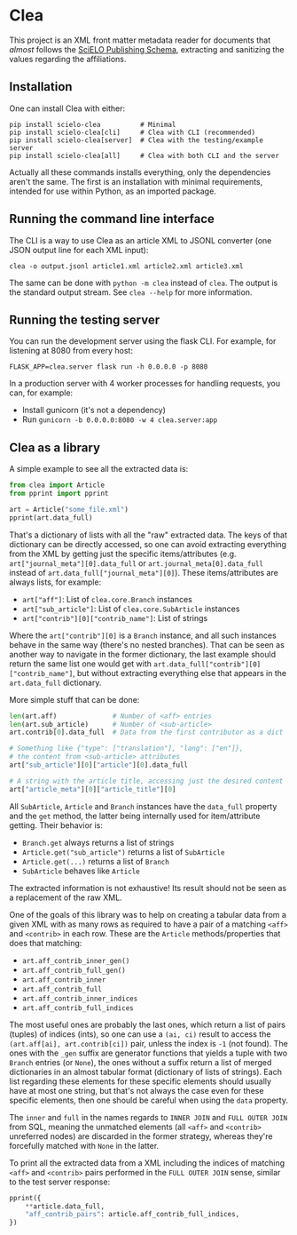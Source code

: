 # Clea

This project is an XML front matter metadata reader for documents
that *almost* follows the [SciELO Publishing Schema],
extracting and sanitizing the values regarding the affiliations.


## Installation

One can install Clea with either:

```
pip install scielo-clea          # Minimal
pip install scielo-clea[cli]     # Clea with CLI (recommended)
pip install scielo-clea[server]  # Clea with the testing/example server
pip install scielo-clea[all]     # Clea with both CLI and the server
```

Actually all these commands installs everything,
only the dependencies aren't the same.
The first is an installation with minimal requirements,
intended for use within Python, as an imported package.


## Running the command line interface

The CLI is a way to use Clea as an article XML to JSONL converter
(one JSON output line for each XML input):

```
clea -o output.jsonl article1.xml article2.xml article3.xml
```

The same can be done with ``python -m clea`` instead of ``clea``.
The output is the standard output stream.
See ``clea --help`` for more information.


## Running the testing server

You can run the development server using the flask CLI.
For example, for listening at 8080 from every host:

```
FLASK_APP=clea.server flask run -h 0.0.0.0 -p 8080
```

In a production server with 4 worker processes for handling requests,
you can, for example:

- Install gunicorn (it's not a dependency)
- Run `gunicorn -b 0.0.0.0:8080 -w 4 clea.server:app`


## Clea as a library

A simple example to see all the extracted data is:

```python
from clea import Article
from pprint import pprint

art = Article("some_file.xml")
pprint(art.data_full)
```

That's a dictionary of lists with all the "raw" extracted data.
The keys of that dictionary can be directly accessed,
so one can avoid extracting everything from the XML
by getting just the specific items/attributes
(e.g. `art["journal_meta"][0].data_full`
  or `art.journal_meta[0].data_full`
  instead of `art.data_full["journal_meta"][0]`).
These items/attributes are always lists, for example:

* `art["aff"]`: List of `clea.core.Branch` instances
* `art["sub_article"]`: List of `clea.core.SubArticle` instances
* `art["contrib"][0]["contrib_name"]`: List of strings

Where the `art["contrib"][0]` is a `Branch` instance,
and all such instances behave in the same way
(there's no nested branches).
That can be seen as another way to navigate in the former dictionary,
the last example should return the same list one would get with
`art.data_full["contrib"][0]["contrib_name"]`,
but without extracting everything else
that appears in the `art.data_full` dictionary.

More simple stuff that can be done:

```python
len(art.aff)              # Number of <aff> entries
len(art.sub_article)      # Number of <sub-article>
art.contrib[0].data_full  # Data from the first contributor as a dict

# Something like {"type": ["translation"], "lang": ["en"]},
# the content from <sub-article> attributes
art["sub_article"][0]["article"][0].data_full

# A string with the article title, accessing just the desired content
art["article_meta"][0]["article_title"][0]
```

All `SubArticle`, `Article` and `Branch` instances
have the `data_full` property and the `get` method,
the latter being internally used for item/attribute getting.
Their behavior is:

* `Branch.get` always returns a list of strings
* `Article.get("sub_article")` returns a list of `SubArticle`
* `Article.get(...)` returns a list of `Branch`
* `SubArticle` behaves like `Article`

The extracted information is not exhaustive!
Its result should not be seen as a replacement of the raw XML.

One of the goals of this library was
to help on creating a tabular data from a given XML
with as many rows as required
to have a pair of a matching `<aff>` and `<contrib>` in each row.
These are the `Article` methods/properties that does that matching:

* `art.aff_contrib_inner_gen()`
* `art.aff_contrib_full_gen()`
* `art.aff_contrib_inner`
* `art.aff_contrib_full`
* `art.aff_contrib_inner_indices`
* `art.aff_contrib_full_indices`

The most useful ones are probably the last ones,
which return a list of pairs (tuples) of indices (ints),
so one can use a `(ai, ci)` result
to access the `(art.aff[ai], art.contrib[ci])` pair,
unless the index is `-1` (not found).
The ones with the `_gen` suffix are generator functions
that yields a tuple with two `Branch` entries (or `None`),
the ones without a suffix return a list of merged dictionaries
in an almost tabular format (dictionary of lists of strings).
Each list regarding these elements for these specific elements
should usually have at most one string,
but that's not always the case even for these specific elements,
then one should be careful when using the `data` property.

The `inner` and `full` in the names
regards to `INNER JOIN` and `FULL OUTER JOIN` from SQL,
meaning the unmatched elements
(all `<aff>` and `<contrib>` unreferred nodes)
are discarded in the former strategy,
whereas they're forcefully matched with `None` in the latter.

To print all the extracted data from a XML
including the indices of matching `<aff>` and `<contrib>` pairs
performed in the `FULL OUTER JOIN` sense,
similar to the test server response:

```python
pprint({
    **article.data_full,
    "aff_contrib_pairs": article.aff_contrib_full_indices,
})
```


[SciELO Publishing Schema]: http://docs.scielo.org/projects/scielo-publishing-schema
